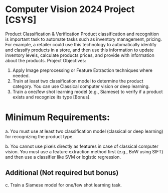 # Computer Vision 2024 Project [CSYS]
Product Classification & Verification
Product classification and recognition is important task to automate tasks
such as inventory management, pricing. For example, a retailer could use
this technology to automatically identify and classify products in a store,
and then use this information to update inventory levels, calculate
products prices, and provide with information about the products.
Project Objectives:
1. Apply Image preprocessing or Feature Extraction techniques
where needed.
2. Train at least two classification model to determine the product
category. You can use Classical computer vision or deep learning.
3. Train a one/few shot learning model (e.g., Siamese) to verify if a
product exists and recognize its type [Bonus].

# Minimum Requirements:
a. You must use at least two classification model (classical or deep
learning) for recognizing the product type.

b. You cannot use pixels directly as features in case of classical
computer vision. You must use a feature extraction method first
(e.g., BoW using SIFT) and then use a classifier like SVM or
logistic regression. 

## Additional (Not required but bonus)
c. Train a Siamese model for one/few shot learning task.
